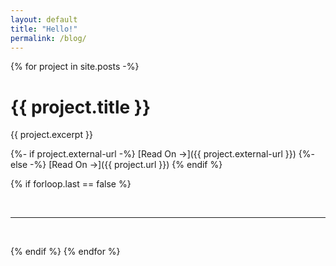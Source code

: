 ```yaml
---
layout: default
title: "Hello!"
permalink: /blog/
---
```


{% for project in site.posts -%}
# {{ project.title }}
{{ project.excerpt }}

{%- if project.external-url -%}
[Read On &rarr;]({{ project.external-url }})
{%- else -%}
[Read On &rarr;]({{ project.url }})
{% endif %}

{% if forloop.last == false %}

<br>

---

<br>

{% endif %}
{% endfor %}

